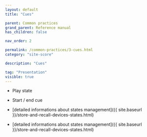 ```yaml
---
layout: default
title: "Cues"

parent: Common practices
grand_parent: Reference manual
has_children: false

nav_order: 2

permalink: /common-practices/3-cues.html
category: "site-score"

description: "Cues"

tag: "Presentation"
visible: true
---
```


- Play state
- Start / end cue

- [detailed informations about states management]({{ site.baseurl }}/store-and-recall-devices-states.html)
- [detailed informations about states management]({{ site.baseurl }}/store-and-recall-devices-states.html)